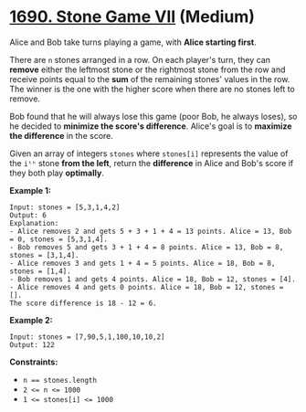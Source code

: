 # [1690. Stone Game VII][link] (Medium)

[link]: https://leetcode.com/problems/stone-game-vii/

Alice and Bob take turns playing a game, with **Alice starting first**.

There are `n` stones arranged in a row. On each player's turn, they can **remove** either the
leftmost stone or the rightmost stone from the row and receive points equal to the **sum** of the
remaining stones' values in the row. The winner is the one with the higher score when there are no
stones left to remove.

Bob found that he will always lose this game (poor Bob, he always loses), so he decided to
**minimize the score's difference**. Alice's goal is to **maximize the difference** in the score.

Given an array of integers `stones` where `stones[i]` represents the value of the `iᵗʰ` stone **from
the left**, return the **difference** in Alice and Bob's score if they both play **optimally**.

**Example 1:**

```
Input: stones = [5,3,1,4,2]
Output: 6
Explanation:
- Alice removes 2 and gets 5 + 3 + 1 + 4 = 13 points. Alice = 13, Bob = 0, stones = [5,3,1,4].
- Bob removes 5 and gets 3 + 1 + 4 = 8 points. Alice = 13, Bob = 8, stones = [3,1,4].
- Alice removes 3 and gets 1 + 4 = 5 points. Alice = 18, Bob = 8, stones = [1,4].
- Bob removes 1 and gets 4 points. Alice = 18, Bob = 12, stones = [4].
- Alice removes 4 and gets 0 points. Alice = 18, Bob = 12, stones = [].
The score difference is 18 - 12 = 6.
```

**Example 2:**

```
Input: stones = [7,90,5,1,100,10,10,2]
Output: 122
```

**Constraints:**

- `n == stones.length`
- `2 <= n <= 1000`
- `1 <= stones[i] <= 1000`
